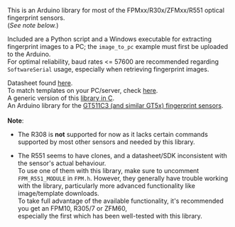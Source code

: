 This is an Arduino library for most of the FPMxx/R30x/ZFMxx/R551 optical fingerprint sensors.\
(*See note below.*)

Included are a Python script and a Windows executable for extracting fingerprint images to a PC; 
the `image_to_pc` example must first be uploaded to the Arduino. \
For optimal reliability, baud rates <= 57600 are recommended regarding `SoftwareSerial` usage, 
especially when retrieving fingerprint images. 

Datasheet found [here](https://sicherheitskritisch.de/files/specifications-2.0-en.pdf).\
To match templates on your PC/server, check [here](https://github.com/brianrho/fpmatch).\
A generic version of this [library in C](https://github.com/brianrho/FPM-C).\
An Arduino library for the [GT511C3 (and similar GT5x) fingerprint sensors](https://github.com/brianrho/GT5X).\
\
**Note**: 
* The R308 is **not** supported for now as it lacks certain commands supported by most other sensors and needed by this library.

* The R551 seems to have clones, and a datasheet/SDK inconsistent with the sensor's actual behaviour.\
To use one of them with this library, make sure to uncomment `FPM_R551_MODULE` in `FPM.h`.
However, they generally have trouble working with the library, particularly more advanced functionality like image/template downloads.\
To take full advantage of the available functionality, it's recommended you get an FPM10, R305/7 or ZFM60,\
especially the first which has been well-tested with this library.